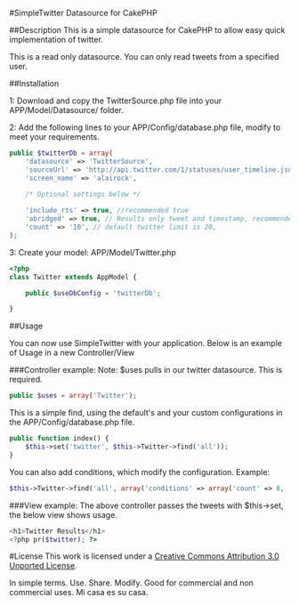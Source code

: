 #SimpleTwitter Datasource for CakePHP

##Description
This is a simple datasource for CakePHP to allow easy quick implementation of twitter.

This is a read only datasource. You can only read tweets from a specified user. 

##Installation

1: Download and copy the TwitterSource.php file into your APP/Model/Datasource/ folder.

2: Add the following lines to your APP/Config/database.php file, modify to meet your requirements.

```php
public $twitterDb = array(
    'datasource' => 'TwitterSource',
    'sourceUrl' => 'http://api.twitter.com/1/statuses/user_timeline.json',
    'screen_name' => 'alairock',
    
    /* Optional settings below */

    'include_rts' => true, //recommended true
    'abridged' => true, // Results only tweet and timestamp, recommended true
    'count' => '10', // default twitter limit is 20, 
);
```

3: Create your model: APP/Model/Twitter.php

```php
<?php
class Twitter extends AppModel {

    public $useDbConfig = 'twitterDb';

}
```

##Usage

You can now use SimpleTwitter with your application. Below is an example of Usage in a new Controller/View

###Controller example:
Note: $uses pulls in our twitter datasource. This is required.

```php
public $uses = array('Twitter');
```

This is a simple find, using the default's and your custom configurations in the APP/Config/database.php file.
```php
public function index() {
    $this->set('twitter', $this->Twitter->find('all'));
}
```
You can also add conditions, which modify the configuration. Example: 

```php
$this->Twitter->find('all', array('conditions' => array('count' => 8, 'screen_name' => 'alairock')));
```
###View example:
The above controller passes the tweets with $this->set, the below view shows usage.

```php
<h1>Twitter Results</h1>
<?php pr($twitter); ?>
```

#License
This work is licensed under a <a rel="license" href="http://creativecommons.org/licenses/by/3.0/deed.en_US">Creative Commons Attribution 3.0 Unported License</a>.

In simple terms. Use. Share. Modify. Good for commercial and non commercial uses. Mi casa es su casa.